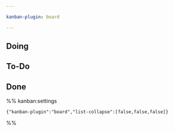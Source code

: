 ```yaml
---

kanban-plugin: board

---
```



## Doing


## To-Do


## Done



%% kanban:settings
```
{"kanban-plugin":"board","list-collapse":[false,false,false]}
```
%%